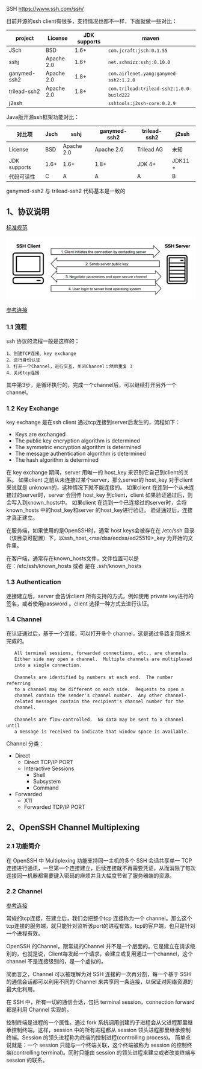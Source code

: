 
SSH https://www.ssh.com/ssh/



目前开源的ssh client有很多，支持情况也都不一样，下面就做一些对比：

|project|License|JDK supports|maven|
|-------|-------|------------|-----|
| JSch  | BSD   |1.6+        | ```com.jcraft:jsch:0.1.55 ``` |
|sshj   |Apache 2.0|1.6+     | ```net.schmizz:sshj:0.10.0``` |
|ganymed-ssh2 |Apache 2.0|1.8+|```com.airlenet.yang:ganymed-ssh2:1.2.0```|
|trilead-ssh2 |Apache 2.0|1.8+|```com.trilead:trilead-ssh2:1.0.0-build222```|
|j2ssh|||```sshtools:j2ssh-core:0.2.9```|


Java版开源ssh框架功能对比：

|对比项      |Jsch      | sshj     |ganymed-ssh2|trilead-ssh2|j2ssh   |
|---------  |----------|----------|------------|------------|--------|
|License    | BSD      |Apache 2.0| Apache 2.0 |Trilead AG  | 未知    |
|JDK supports | 1.6+   |1.6+      |1.8+        |JDK 4+      | JDK11 + |
|代码可读性  | C        | A        | A          |A           | B       |

ganymed-ssh2 与 trilead-ssh2 代码基本是一致的

## 1、协议说明

[标准规范](https://datatracker.ietf.org/wg/secsh/documents/)

![data_stream](./img/data_stream.png)

[参考连接](http://web.mit.edu/rhel-doc/4/RH-DOCS/rhel-rg-en-4/s1-ssh-conn.html)

### 1.1 流程

ssh 协议的流程一般是这样的：
```text
1、创建TCP连接、key exchange
2、进行身份认证
3、打开一个Channel，进行交互，关闭Channel；然后重复 3
4、关闭tcp连接
```

其中第3步，是循环执行的，完成一个channel后，可以继续打开另外一个channel。

### 1.2 Key Exchange
key exchange 是在ssh client 通过tcp连接到server后发生的，流程如下：

+ Keys are exchanged
+ The public key encryption algorithm is determined
+ The symmetric encryption algorithm is determined
+ The message authentication algorithm is determined
+ The hash algorithm is determined

在 key exchange 期间，server 用唯一的 host_key 来识别它自己到client的关系。
如果client 之前从未连接过某个server，那么server的 host_key 对于client来说就是 unknown的，这种情况下就不能连接的。
如果client 在连到一个从未连接过的server时，server 会回传 host_key 到client，client 如果验证通过后，则会写入到known_hosts中。
如果client 在连到一个已连接过的server时，会将 known_hosts 中的host_key和server 的host_key进行验证。
验证通过后，连接才真正建立。

在服务端，如果使用的是OpenSSH时，通常 host keys会被存在在 /etc/ssh 目录（该目录可配置）下，以ssh_host_<rsa/dsa/ecdsa/ed25519>_key 为开始的文件里。

在客户端，通常存在known_hosts文件，文件位置可以是在：/etc/ssh/known_hosts 或者 是在 .ssh/known_hosts 


### 1.3 Authentication
连接建立后，server 会告诉client 所有支持的方式，例如使用 private key进行的签名，或者使用password 。client 选择一种方式去进行认证。


### 1.4 Channel
在认证通过后，基于一个连接，可以打开多个 channel，这是通过多路复用技术完成的。

```
   All terminal sessions, forwarded connections, etc., are channels.
   Either side may open a channel.  Multiple channels are multiplexed
   into a single connection.

   Channels are identified by numbers at each end.  The number referring
   to a channel may be different on each side.  Requests to open a
   channel contain the sender's channel number.  Any other channel-
   related messages contain the recipient's channel number for the
   channel.

   Channels are flow-controlled.  No data may be sent to a channel until
   a message is received to indicate that window space is available.
```



Channel 分类：

+ Direct
  + Direct TCP/IP PORT
  + Interactive Sessions
    + Shell
    + Subsystem
    + Command
+ Forwarded
  + X11
  + Forwarded TCP/IP PORT


## 2、OpenSSH Channel Multiplexing 

### 2.1 功能简介

在 OpenSSH 中 Multiplexing 功能支持同一主机的多个 SSH 会话共享单一 TCP 连接进行通讯，一旦第一个连接建立，后续连接就不再需要凭证，从而消除了每次连接同一机器都需要键入密码的麻烦并且大幅度节省了服务器端的资源。

### 2.2 Channel

[参考连接](https://www.ibm.com/developerworks/cn/opensource/os-cn-openssh-multiplexing/index.html)

常规的tcp连接，在建立后，我们会把整个tcp 连接称为一个 channel。那么这个tcp连接的服务端，就只能针对监听该port的进程有效。tcp的客户端，也只是针对一个进程有效。

OpenSSH 的Channel，跟常规的Channel 并不是一个层面的。它是建立在请求级别的，也就是说，Client每发起一个请求，会建立或复用通过一个channel，这个channel 不是连接级别的，是一个虚拟的。

简而言之，Channel 可以被理解为对 SSH 连接的一次再分割，每一个基于 SSH 的通信会话都可以利用不同的 Channel 来共享同一条连接，以保证对网络资源的最大化利用。

在 SSH 中，所有一切的通信会话，包括 terminal session，connection forward 都是利用 Channel 实现的。

控制终端是进程的一个属性。通过 fork 系统调用创建的子进程会从父进程那里继承控制终端。这样，session 中的所有进程都从 session 领头进程那里继承控制终端。Session 的领头进程称为终端的控制进程(controlling process)。
简单点说就是：一个 session 只能与一个终端关联，这个终端被称为 session 的控制终端(controlling terminal)。同时只能由 session 的领头进程来建立或者改变终端与 session 的联系。

















